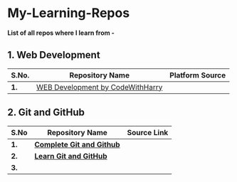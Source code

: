 # My-Learning-Repos

__List of all repos where I learn from -__

## 1. Web Development

|S.No.|Repository Name|Platform Source|
|---|---|---|
|__1.__|[WEB Development by CodeWithHarry](https://github.com/dev-mdirfan/WEB-Development-CWH.git)||

## 2. Git and GitHub

|S.No|Repository Name|Source Link|
|---|---|---|
|__1.__|__[Complete Git and Github]()__||
|__2.__|__[Learn Git and GitHub]()__||
|__3.__|__[]()__||
